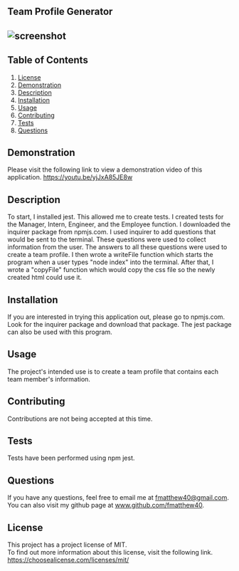 ## Team Profile Generator

  ## ![screenshot](https://img.shields.io/badge/License-MIT-blue.svg)


  ## Table of Contents
  1.  [License](#license)
  2.  [Demonstration](#demonstration)
  3.  [Description](#description)
  4.  [Installation](#installation)
  5.  [Usage](#usage)
  6.  [Contributing](#contributing)
  7.  [Tests](#tests)
  8.  [Questions](#questions)

 ## Demonstration
 Please visit the following link to view a demonstration video of this application. 
 https://youtu.be/yjJxA85JE8w

 ## Description
 To start, I installed jest.  This allowed me to create tests.  I created tests for the Manager, Intern, Engineer, and the Employee function. I downloaded the inquirer package from npmjs.com. I used inquirer to add questions that would be sent to the terminal. These questions were used to collect information from the user. The answers to all these questions were used to create a team profile. I then wrote a writeFile function which starts the program when a user types "node index" into the terminal. After that, I wrote a "copyFile" function which would copy the css file so the newly created html could use it. 

 ## Installation 
 If you are interested in trying this application out, please go to npmjs.com. Look for the inquirer package and download that package.  The jest package can also be used with this program.

 ## Usage 
 The project's intended use is to create a team profile that contains each team member's information.

 ## Contributing 
 Contributions are not being accepted at this time.

 ## Tests 
 Tests have been performed using npm jest.  

 ## Questions
 If you have any questions, feel free to email me at fmatthew40@gmail.com. 
 You can also visit my github page at www.github.com/fmatthew40.
 
 ## License 
 This project has a project license of MIT.  
 To find out more information about this license, visit the following link.
 https://choosealicense.com/licenses/mit/






